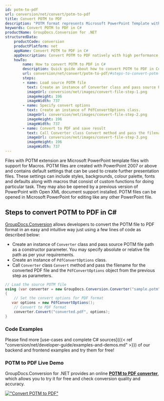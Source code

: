 ```yaml
---
id: potm-to-pdf
url: conversion/net/convert/potm-to-pdf
title: Convert POTM to PDF
description: "POTM format represents Microsoft PowerPoint Template with .potm extension. Learn how to convert POTM to PDF file programmatically in C# language using GroupDocs.Conversion for .NET library."
keywords: Convert POTM to PDF in C#
productName: GroupDocs.Conversion for .NET
structuredData:
    productCode: conversion
    productPlatform: net
    appName: Convert POTM to PDF in C#
    appDescription: Convert POTM to PDF natively with high performance using C# language and server side GroupDocs.Conversion for .NET APIs, without the use of any software like Microsoft or Open Office.
    howTo:
        name: How to convert POTM to PDF in C# 
        description: Quick guide about how to convert POTM to PDF in C# with high performance and accuracy.
        url: conversion/net/convert/potm-to-pdf/#steps-to-convert-potm-to-pdf-in-c
        steps:
        - name: Load source POTM file 
          text: Create an instance of Converter class and pass source POTM file path as a constructor parameter. You may specify absolute or relative file path as per your requirements. 
          imageUrl: conversion/net/images/convert-file-step-1.png
          imageHeight: 196
          imageWidth: 737
        - name: Specify convert options 
          text: Create an instance of PdfConvertOptions class.
          imageUrl: conversion/net/images/convert-file-step-2.png
          imageHeight: 196
          imageWidth: 737
        - name: Convert to PDF and save result 
          text: Call Converter class Convert method and pass the filename for the converted HTML file and the PdfConvertOptions object from the previous step as parameters.
          imageUrl: conversion/net/images/convert-file-step-3.png
          imageHeight: 196
          imageWidth: 737
---
```


Files with POTM extension are Microsoft PowerPoint template files with support for Macros. POTM files are created with PowerPoint 2007 or above and contains default settings that can be used to create further presentation files. These settings can include styles, backgrounds, colour palette, fonts and defaults along with macros that consist of custom functions for doing particular task. They may also be opened by a previous version of PowerPoint with Open XML document support installed. POTM files can be opened in Microsoft PowerPoint for editing like any other PowerPoint file.

## Steps to convert POTM to PDF in C#

[GroupDocs.Conversion](https://products.groupdocs.com/conversion/net) allows developers to convert the POTM file to PDF format in an easy and intuitive way just using a few lines of code as described below:

* Create an instance of `Converter` class and pass source POTM file path as a constructor parameter. You may specify absolute or relative file path as per your requirements. 
* Create an instance of `PdfConvertOptions` class.
* Call `Converter` class `Convert` method and pass the filename for the converted PDF file and the `PdfConvertOptions` object from the previous step as parameters.

```csharp
// Load the source POTM file
using (var converter = new GroupDocs.Conversion.Converter("sample.potm"))
{
    // Set the convert options for PDF format
   var options = new PdfConvertOptions();
    // Convert to PDF format
    converter.Convert("converted.pdf", options);
}
```

### Code Examples

Please find more [use-cases and complete C# sources]({{< ref "conversion/net/developer-guide/examples-and-demos.md" >}}) of our backend and frontend examples and try them for free!

### POTM to PDF Live Demo

GroupDocs.Conversion for .NET provides an online [**POTM to PDF converter**](https://products.groupdocs.app/conversion/potm-to-pdf), which allows you to try it for free and check conversion quality and accuracy.

[!["Convert POTM to PDF"](conversion/net/images/convert-to-pdf/convert-potm-to-pdf.png)](https://products.groupdocs.app/conversion/potm-to-pdf)